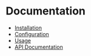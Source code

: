 # Documentation

- [Installation](Installation.md)
- [Configuration](Configuration.md)
- [Usage](Usage.md)
- [API Documentation](api/index.md)
